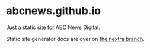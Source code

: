 # abcnews.github.io

Just a static site for ABC News Digital.

Static site generator docs are over on [the nextra branch](https://github.com/abcnews/abcnews.github.io/tree/nextra).
